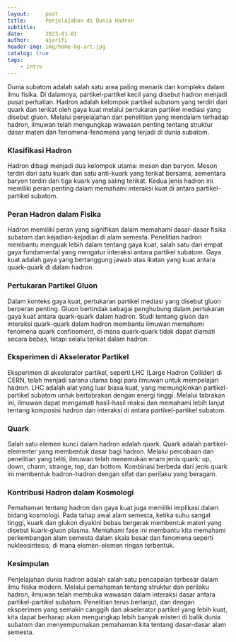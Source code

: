 ```yaml
---
layout:     post
title:      Penjelajahan di Dunia Hadron
subtitle:   
date:       2023-01-01
author:     ajarifi
header-img: img/home-bg-art.jpg
catalog: true
tags:
    - intro
---
```



Dunia subatom adalah salah satu area paling menarik dan kompleks dalam ilmu fisika. 
Di dalamnya, partikel-partikel kecil yang disebut hadron menjadi pusat perhatian. 
Hadron adalah kelompok partikel subatom yang terdiri dari quark dan terikat 
oleh gaya kuat melalui pertukaran partikel mediasi yang disebut gluon. 
Melalui penjelajahan dan penelitian yang mendalam terhadap hadron, 
ilmuwan telah mengungkap wawasan penting tentang struktur dasar materi 
dan fenomena-fenomena yang terjadi di dunia subatom.

### Klasifikasi Hadron 

Hadron dibagi menjadi dua kelompok utama: meson dan baryon. 
Meson terdiri dari satu kuark dan satu anti-kuark yang terikat bersama, 
sementara baryon terdiri dari tiga kuark yang saling terikat. 
Kedua jenis hadron ini memiliki peran penting dalam memahami interaksi 
kuat di antara partikel-partikel subatom.

### Peran Hadron dalam Fisika

Hadron memiliki peran yang signifikan dalam memahami dasar-dasar fisika 
subatom dan kejadian-kejadian di alam semesta. Penelitian hadron membantu 
menguak lebih dalam tentang gaya kuat, salah satu dari empat gaya fundamental 
yang mengatur interaksi antara partikel subatom. Gaya kuat adalah gaya yang 
bertanggung jawab atas ikatan yang kuat antara quark-quark di dalam hadron.

### Pertukaran Partikel Gluon 

Dalam konteks gaya kuat, pertukaran partikel mediasi yang disebut gluon berperan penting. 
Gluon bertindak sebagai penghubung dalam pertukaran gaya kuat antara quark-quark dalam hadron. 
Studi tentang gluon dan interaksi quark-quark dalam hadron membantu ilmuwan memahami 
fenomena quark confinement, di mana quark-quark tidak dapat diamati secara bebas, 
tetapi selalu terikat dalam hadron.

### Eksperimen di Akselerator Partikel

Eksperimen di akselerator partikel, seperti LHC (Large Hadron Collider) di CERN, 
telah menjadi sarana utama bagi para ilmuwan untuk mempelajari hadron. 
LHC adalah alat yang luar biasa kuat, yang memungkinkan partikel-partikel 
subatom untuk bertabrakan dengan energi tinggi. Melalui tabrakan ini, 
ilmuwan dapat mengamati hasil-hasil reaksi dan memahami lebih lanjut tentang 
komposisi hadron dan interaksi di antara partikel-partikel subatom.

### Quark

Salah satu elemen kunci dalam hadron adalah quark. Quark adalah partikel-elementer 
yang membentuk dasar bagi hadron. Melalui percobaan dan penelitian yang teliti, 
ilmuwan telah menemukan enam jenis quark: up, down, charm, strange, top, dan bottom. 
Kombinasi berbeda dari jenis quark ini membentuk hadron-hadron dengan sifat dan perilaku yang beragam.

### Kontribusi Hadron dalam Kosmologi

Pemahaman tentang hadron dan gaya kuat juga memiliki implikasi dalam bidang kosmologi. 
Pada tahap awal alam semesta, ketika suhu sangat tinggi, kuark dan glukon diyakini 
bebas bergerak membentuk materi yang disebut kuark-gluon plasma. Memahami fase ini 
membantu kita memahami perkembangan alam semesta dalam skala besar dan fenomena 
seperti nukleosintesis, di mana elemen-elemen ringan terbentuk.

### Kesimpulan

Penjelajahan dunia hadron adalah salah satu pencapaian terbesar dalam ilmu fisika modern. 
Melalui pemahaman tentang struktur dan perilaku hadron, ilmuwan telah membuka wawasan 
dalam interaksi dasar antara partikel-partikel subatom. Penelitian terus berlanjut, 
dan dengan eksperimen yang semakin canggih dan akselerator partikel yang lebih kuat, 
kita dapat berharap akan mengungkap lebih banyak misteri di balik dunia subatom dan 
menyempurnakan pemahaman kita tentang dasar-dasar alam semesta.
